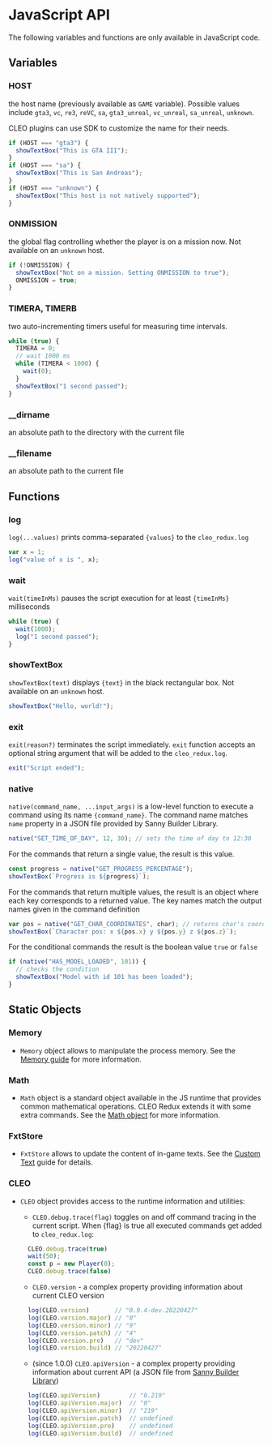 # JavaScript API

The following variables and functions are only available in JavaScript code.


## Variables

### HOST

the host name (previously available as `GAME` variable). Possible values include `gta3`, `vc`, `re3`, `reVC`, `sa`, `gta3_unreal`, `vc_unreal`, `sa_unreal`, `unknown`. 

CLEO plugins can use SDK to customize the name for their needs.

```js
if (HOST === "gta3") {
  showTextBox("This is GTA III");
}
if (HOST === "sa") {
  showTextBox("This is San Andreas");
}
if (HOST === "unknown") {
  showTextBox("This host is not natively supported");
}
```

### ONMISSION 

the global flag controlling whether the player is on a mission now. Not available on an `unknown` host.

```js
if (!ONMISSION) {
  showTextBox("Not on a mission. Setting ONMISSION to true");
  ONMISSION = true;
}
```

### TIMERA, TIMERB

two auto-incrementing timers useful for measuring time intervals.

```js
while (true) {
  TIMERA = 0;
  // wait 1000 ms
  while (TIMERA < 1000) {
    wait(0);
  }
  showTextBox("1 second passed");
}
```

### __dirname 

an absolute path to the directory with the current file

### __filename 

an absolute path to the current file

## Functions

### log

`log(...values)` prints comma-separated `{values}` to the `cleo_redux.log`

```js
var x = 1;
log("value of x is ", x);
```

### wait 

`wait(timeInMs)` pauses the script execution for at least `{timeInMs}` milliseconds

```js
while (true) {
  wait(1000);
  log("1 second passed");
}
```

### showTextBox

`showTextBox(text)` displays `{text}` in the black rectangular box. Not available on an `unknown` host.

```js
showTextBox("Hello, world!");
```

### exit

`exit(reason?)` terminates the script immediately. `exit` function accepts an optional string argument that will be added to the `cleo_redux.log`.

```js
exit("Script ended");
```

### native

`native(command_name, ...input_args)` is a low-level function to execute a command using its name `{command_name}`. The command name matches `name` property in a JSON file provided by Sanny Builder Library.

```js
native("SET_TIME_OF_DAY", 12, 30); // sets the time of day to 12:30
```

For the commands that return a single value, the result is this value.

```js
const progress = native("GET_PROGRESS_PERCENTAGE");
showTextBox(`Progress is ${progress}`);
```

For the commands that return multiple values, the result is an object where each key corresponds to a returned value. The key names match the output names given in the command definition

```js
var pos = native("GET_CHAR_COORDINATES", char); // returns char's coordinates vector {x, y, z}
showTextBox(`Character pos: x ${pos.x} y ${pos.y} z ${pos.z}`);
```

For the conditional commands the result is the boolean value `true` or `false`
```js
if (native("HAS_MODEL_LOADED", 101)) {
  // checks the condition
  showTextBox("Model with id 101 has been loaded");
}
```

## Static Objects 


### Memory

- `Memory` object allows to manipulate the process memory. See the [Memory guide](using-memory.md) for more information.


### Math


- `Math` object is a standard object available in the JS runtime that provides common mathematical operations. CLEO Redux extends it with some extra commands. See the [Math object](using-math.md) for more information.

### FxtStore

- `FxtStore` allows to update the content of in-game texts. See the [Custom Text](./using-fxt.md) guide for details.


### CLEO

- `CLEO` object provides access to the runtime information and utilities:

  - `CLEO.debug.trace(flag)` toggles on and off command tracing in the current script. When {flag} is true all executed commands get added to `cleo_redux.log`:
  ```js
    CLEO.debug.trace(true)
    wait(50);
    const p = new Player(0);
    CLEO.debug.trace(false)
  ```

  - `CLEO.version` - a complex property providing information about current CLEO version

  ```js
    log(CLEO.version)       // "0.9.4-dev.20220427"
    log(CLEO.version.major) // "0"
    log(CLEO.version.minor) // "9"
    log(CLEO.version.patch) // "4"
    log(CLEO.version.pre)   // "dev"
    log(CLEO.version.build) // "20220427"
  ```

  
  - (since 1.0.0) `CLEO.apiVersion` - a complex property providing information about current API (a JSON file from [Sanny Builder Library](https://library.sannybuilder.com/))

  ```js
    log(CLEO.apiVersion)        // "0.219"
    log(CLEO.apiVersion.major)  // "0"
    log(CLEO.apiVersion.minor)  // "219"
    log(CLEO.apiVersion.patch)  // undefined
    log(CLEO.apiVersion.pre)    // undefined
    log(CLEO.apiVersion.build)  // undefined
  ```
